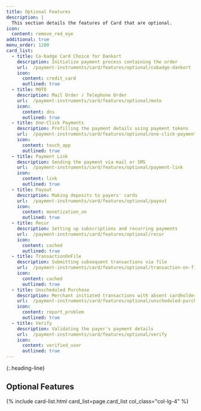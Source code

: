 ```yaml
---
title: Optional Features
description: |
  This section details the features of Card that are optional.
icon:
  content: remove_red_eye
additional: true
menu_order: 1200
card_list:
  - title: Co-badge Card Choice for Dankort
    description: Initialize payment process containing the order
    url:  /payment-instruments/card/features/optional/cobadge-dankort
    icon:
      content: credit_card
      outlined: true
  - title: MOTO
    description: Mail Order / Telephone Order
    url:  /payment-instruments/card/features/optional/moto
    icon:
      content: dns
      outlined: true
  - title: One-Click Payments
    description: Prefilling the payment details using payment tokens
    url:  /payment-instruments/card/features/optional/one-click-payments
    icon:
      content: touch_app
      outlined: true
  - title: Payment Link
    description: Sending the payment via mail or SMS
    url:  /payment-instruments/card/features/optional/payment-link
    icon:
      content: link
      outlined: true
  - title: Payout
    description: Making deposits to payers' cards
    url:  /payment-instruments/card/features/optional/payout
    icon:
      content: monetization_on
      outlined: true
  - title: Recur
    description: Setting up subscriptions and recurring payments
    url:  /payment-instruments/card/features/optional/recur
    icon:
      content: cached
      outlined: true
  - title: TransactionOnFile
    description: Submitting subsequent transactions via file
    url:  /payment-instruments/card/features/optional/transaction-on-file
    icon:
      content: cached
      outlined: true
  - title: Unscheduled Purchase
    description: Merchant initiated transactions with absent cardholders
    url:  /payment-instruments/card/features/optional/unscheduled-purchase
    icon:
      content: report_problem
      outlined: true
  - title: Verify
    description: Validating the payer's payment details
    url:  /payment-instruments/card/features/optional/verify
    icon:
      content: verified_user
      outlined: true
---
```

{:.heading-line}

## Optional Features

{% include card-list.html card_list=page.card_list
    col_class="col-lg-4" %}
